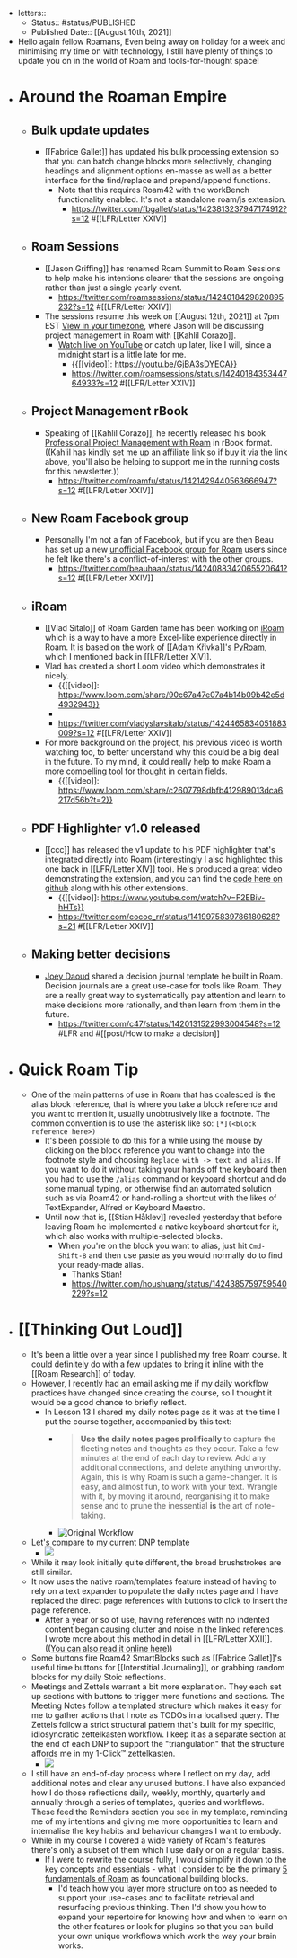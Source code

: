 - letters::
    - Status:: #status/PUBLISHED
    - Published Date:: [[August 10th, 2021]]
- Hello again fellow Roamans,
Even being away on holiday for a week and minimising my time on with technology, I still have plenty of things to update you on in the world of Roam and tools-for-thought space!
- # Around the Roaman Empire
    - ## Bulk update updates
        - [[Fabrice Gallet]] has updated his bulk processing extension so that you can batch change blocks more selectively, changing headings and alignment options en-masse as well as a better interface for the find/replace and prepend/append functions.
            - Note that this requires Roam42 with the workBench functionality enabled. It's not a standalone roam/js extension.
                - https://twitter.com/fbgallet/status/1423813237947174912?s=12 #[[LFR/Letter XXIV]]
    - ## Roam Sessions
        - [[Jason Griffing]] has renamed Roam Summit to Roam Sessions to help make his intentions clearer that the sessions are ongoing rather than just a single yearly event.
            - https://twitter.com/roamsessions/status/1424018429820895232?s=12 #[[LFR/Letter XXIV]]
        - The sessions resume this week on [[August 12th, 2021]] at 7pm EST [View in your timezone](https://everytimezone.com/s/c1c71db5), where Jason will be discussing project management in Roam with [[Kahlil Corazo]].
            - [Watch live on YouTube](https://youtu.be/GjBA3sDYECA) or catch up later, like I will, since a midnight start is a little late for me.
                - {{[[video]]: https://youtu.be/GjBA3sDYECA}}
                - https://twitter.com/roamsessions/status/1424018435344764933?s=12 #[[LFR/Letter XXIV]]
    - ## Project Management rBook
        - Speaking of [[Kahlil Corazo]], he recently released his book [Professional Project Management with Roam](https://gumroad.com/a/464688243/PbRfw) in rBook format. ((Kahlil has kindly set me up an affiliate link so if buy it via the link above, you'll also be helping to support me in the running costs for this newsletter.))
            - https://twitter.com/roamfu/status/1421429440563666947?s=12 #[[LFR/Letter XXIV]]
    - ## New Roam Facebook group
        - Personally I'm not a fan of Facebook, but if you are then Beau has set up a new [unofficial Facebook group for Roam](https://www.facebook.com/groups/researchroam/) users since he felt like there's a conflict-of-interest with the other groups.
            - https://twitter.com/beauhaan/status/1424088342065520641?s=12 #[[LFR/Letter XXIV]]
    - ## iRoam
        - [[Vlad Sitalo]] of Roam Garden fame has been working on [iRoam](https://github.com/Stvad/iroam) which is a way to have a more Excel-like experience directly in Roam. It is based on the work of [[Adam Křivka]]'s [PyRoam](http://adamkrivka.com/roam-plugins/pyroam), which I mentioned back in [[LFR/Letter XIV]].
        - Vlad has created a short Loom video which demonstrates it nicely.
            - {{[[video]]: https://www.loom.com/share/90c67a47e07a4b14b09b42e5d4932943}}
            - 
            - https://twitter.com/vladyslavsitalo/status/1424465834051883009?s=12 #[[LFR/Letter XXIV]]
        - For more background on the project, his previous video is worth watching too, to better understand why this could be a big deal in the future. To my mind, it could really help to make Roam a more compelling tool for thought in certain fields.
            - {{[[video]]: https://www.loom.com/share/c2607798dbfb412989013dca6217d56b?t=2}}
    - ## PDF Highlighter v1.0 released
        - [[ccc]] has released the v1 update to his PDF highlighter that's integrated directly into Roam (interestingly I also highlighted this one back in [[LFR/Letter XIV]] too). He's produced a great video demonstrating the extension, and you can find the [code here on github](https://github.com/c3founder/Roam-Enhancement) along with his other extensions.
            - {{[[video]]: https://www.youtube.com/watch?v=F2EBiv-hHTs}}
            - https://twitter.com/cococ_rr/status/1419975839786180628?s=21 #[[LFR/Letter XXIV]]
    - ## Making better decisions
        - [Joey Daoud](https://twitter.com/c47) shared a decision journal template he built in Roam. Decision journals are a great use-case for tools like Roam. They are a really great way to systematically pay attention and learn to make decisions more rationally, and then learn from them in the future.
            - https://twitter.com/c47/status/1420131522993004548?s=12 #LFR and #[[post/How to make a decision]]
- # Quick Roam Tip
    - One of the main patterns of use in Roam that has coalesced is the alias block reference, that is where you take a block reference and you want to mention it, usually unobtrusively like a footnote. The common convention is to use the asterisk like so: `[*](<block reference here>)`
        - It's been possible to do this for a while using the mouse by clicking on the block reference you want to change into the footnote style and choosing `Replace with -> text and alias`. If you want to do it without taking your hands off the keyboard then you had to use the `/alias` command or keyboard shortcut and do some manual typing, or otherwise find an automated solution such as via Roam42 or hand-rolling a shortcut with the likes of TextExpander, Alfred or Keyboard Maestro.
        - Until now that is, [[Stian Håklev]] revealed yesterday that before leaving Roam he implemented a native keyboard shortcut for it, which also works with multiple-selected blocks.
            - When you're on the block you want to alias, just hit `Cmd-Shift-8` and then use paste as you would normally do to find your ready-made alias.
                - Thanks Stian!
                - https://twitter.com/houshuang/status/1424385759759540229?s=12
- # [[Thinking Out Loud]]
    - It's been a little over a year since I published my free Roam course. It could definitely do with a few updates to bring it inline with the [[Roam Research]] of today.
    - However, I recently had an email asking me if my daily workflow practices have changed since creating the course, so I thought it would be a good chance to briefly reflect.
        - In Lesson 13 I shared my daily notes page as it was at the time I put the course together, accompanied by this text:
            - > **Use the daily notes pages prolifically** to capture the fleeting notes and thoughts as they occur. Take a few minutes at the end of each day to review. Add any additional connections, and delete anything unworthy. Again, this is why Roam is such a game-changer. It is easy, and almost fun, to work with your text. Wrangle with it, by moving it around, reorganising it to make sense and to prune the inessential __is__ the art of note-taking.
            - ![Original Workflow](https://media.superhuman.com/images/_/https%3A%2F%2Fembed.filekitcdn.com%2Fe%2Fu89MeDKEPf91PvbdZnXxHY%2F3r3vqmjaeqWsgj9ZampiHW%3Fw%3D800%26fit%3Dmax)
    - Let's compare to my current DNP template
        - ![](https://cdn-std.droplr.net/files/acc_466243/NMPFjC)
    - While it may look initially quite different, the broad brushstrokes are still similar.
    - It now uses the native roam/templates feature instead of having to rely on a text expander to populate the daily notes page and I have replaced the direct page references with buttons to click to insert the page reference.
        - After a year or so of use, having references with no indented content began causing clutter and noise in the linked references. I wrote more about this method in detail in [[LFR/Letter XXII]]. (([You can also read it online here](https://roam.elaptics.co.uk/posts/lfr-letters-from-a-roaman-letter-xxii)))
    - Some buttons fire Roam42 SmartBlocks such as [[Fabrice Gallet]]'s useful time buttons for [[Interstitial Journaling]], or grabbing random blocks for my daily Stoic reflections.
    - Meetings and Zettels warrant a bit more explanation. They each set up sections with buttons to trigger more functions and sections. The Meeting Notes follow a templated structure which makes it easy for me to gather actions that I note as TODOs in a localised query. The Zettels follow a strict structural pattern that's built for my specific, idiosyncratic zettelkasten workflow. I keep it as a separate section at the end of each DNP to support the "triangulation" that the structure affords me in my 1-Click™ zettelkasten.
        - ![](https://cdn-std.droplr.net/files/acc_466243/ooBGtU)
    - I still have an end-of-day process where I reflect on my day, add additional notes and clear any unused buttons. I have also expanded how I do those reflections daily, weekly, monthly, quarterly and annually through a series of templates, queries and workflows. These feed the Reminders section you see in my template, reminding me of my intentions and giving me more opportunities to learn and internalise the key habits and behaviour changes I want to embody.
    - While in my course I covered a wide variety of Roam's features there's only a subset of them which I use daily or on a regular basis.
        - If I were to rewrite the course fully, I would simplify it down to the key concepts and  essentials - what I consider to be the primary [5 fundamentals of Roam](https://twitter.com/elaptics/status/1353335275842367490) as foundational building blocks.
            - I'd teach how you layer more structure on top as needed to support your use-cases and to facilitate retrieval and resurfacing previous thinking. Then I'd show you how to expand your repertoire for knowing how and when to learn on the other features or look for plugins so that you can build your own unique workflows which work the way your brain works.
